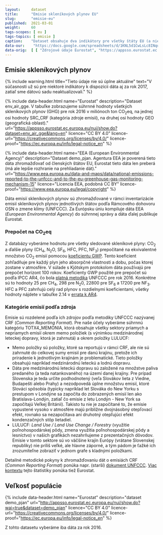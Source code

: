 ```yaml
---
layout:     dataset
title:      "Emisie skleníkových plynov EU"
slug:       "emisie-eu"
published:  2021-03-01
weight:     60
tags-scopes: [ eu ]
tags-topics: [ emisie ]
caption:    "Dataset obsahuje dva indikátory pre všetky štáty EU (a niektoré ďalšie štáty): Veľkosť populácie k 1.1.2016 a Emisie skleníkových plynov (CO<sub>2</sub>, N<sub>2</sub>O, CH<sub>4</sub>, HFC, PFC, SF<sub>6</sub>, NF<sub>3</sub> a prepočet na tony CO<sub>2</sub>eq) za rok 2016."
data-our:    "https://docs.google.com/spreadsheets/d/1KNL5d1CwLsLc8INquN7z5ABdr52APEsDjEsUcYGh_Mk/edit#gid=979818322"
data-orig:  [ [ "Zdrojové údaje Eurostat", "https://appsso.eurostat.ec.europa.eu/nui/show.do?dataset=env_air_gge&lang=en" ] ]
---
```


## Emisie skleníkových plynov

{% include warning.html
    title="Tieto údaje nie sú úplne aktuálne"
    text="V súčasnosti už sú pre niektoré indikátory k dispozícii dáta aj za rok 2017, zatiaľ sme dátovú sadu neaktualizovali."
%}


{% include data-header.html
    name="Eurostat"
    description="Dataset env_air_gge. V tabuľke zobrazujeme súhrnné hodnoty všetkých <glossary id='antropogennisklenikoveplyny'>skleníkových plynov (GHG)</glossary> pre rok 2016 v miliónoch ton <glossary id='co2eq'>CO<sub>2</sub>eq</glossary>, na jednej osi hodnoty SRC_CRF (kategória zdroje emisií), na druhej osi hodnoty GEO (geografická oblast)."
    url="https://appsso.eurostat.ec.europa.eu/nui/show.do?dataset=env_air_gge&lang=en"
    licence="CC BY 4.0"
    licence-url="https://creativecommons.org/licenses/by/4.0/"
    licence-proof="https://ec.europa.eu/info/legal-notice_en"
%}

{% include data-header.html
    name="EEA (European Environmental Agency)"
    description="Dataset demo_pjan. Agentura EEA je poverená tieto dáta zhromažďovať od členských štátov EU, Eurostat tieto dáta len preberá (má ale lepšie rozhranie na prehliadanie dát)."
    url="https://www.eea.europa.eu/data-and-maps/data/national-emissions-reported-to-the-unfccc-and-to-the-eu-greenhouse-gas-monitoring-mechanism-15"
    licence="Licencia EEA, podobná CC BY"
    licence-proof="https://www.eea.europa.eu/legal/copyright"
%}

Dáta emisií skleníkových plynov sú zhromažďované v rámci inventarizácie emisií skleníkových plynov jednotlivých štátov podľa Rámcového dohovoru OSN o zmene klímy (UNFCCC). Za Európsku úniu kompiluje dáta EEA (_European Environmental Agency_) do súhrnnej správy a dáta ďalej publikuje Eurostat.

### Prepočet na <glossary id='co2eq'>CO<sub>2</sub>eq</glossary>

Z databázy vyberáme hodnotu pre všetky sledované skleníkové plyny: CO<sub>2</sub> a ďalšie plyny (CH<sub>4</sub>, N<sub>2</sub>O, SF<sub>6</sub>, HFC, PFC, NF<sub>3</sub>) prepočítané na ekvivalentné množstvo CO<sub>2</sub> emisií pomocou [koeficientu GWP](https://en.wikipedia.org/wiki/Global_warming_potential#Values). Tento koeficient zohľadňuje pre každý plyn jeho absorpčné vlastnosti a dobu, počas ktorej zostane v atmosfére. V súlade s Kjótskym protokolom dáta používajú pre prepočet horizont 100 rokov. Koeficienty GWP použité pre prepočet sú podľa IPCC AR4, čo bola [platná metodika](https://unfccc.int/process-and-meetings/transparency-and-reporting/methods-for-climate-change-transparency/common-metrics) UNFCCC pre rok 2016. Konkrétne sú to hodnoty 25 pre CH<sub>4</sub>, 298 pre N<sub>2</sub>0, 22800 pre SF<sub>6</sub> a 17200 pre NF<sub>3</sub>. HFC a PFC zahrňujú celý rad plynov s rozdielnymi koeficientami, všetky hodnoty nájdete v tabuľke 2.14 v [errata k AR4](https://www.ipcc.ch/site/assets/uploads/2018/05/ar4-wg1-errata.pdf).

### Kategórie emisií podľa zdroja

Emisie sú rozdelené podľa ich zdrojov podľa metodiky UNFCCC nazývanej CRF (_Common Reporting Format_). Pre naše účely vyberáme súhrnnú kategóriu TOTX4_MEMONIA, ktorá obsahuje všetky sektory priamych a nepriamych emisií okrem memo položiek (s výnimkou medzinárodnej leteckej dopravy, ktorá je zahrnutá) a okrem položky LULUCF:

* Memo položky sú položky, ktoré sa reportujú v rámci CRF, ale nie sú zahrnuté do celkovej sumy emisií pre danú krajinu, pretože ich priradenie k jednotlivým krajinám je problematické. Tieto položky obsahujú napríklad medzinárodnú leteckú a lodnú dopravu.
* Dáta pre medzinárodnú leteckú dopravu sú založené na množstve paliva predaného (a teda natankovaného) na území danej krajiny. Pre prípad Slovenska je teda určite podhodnotený (veľa Slovákov lieta z Viedne, Budapešti alebo Prahy) a nezodpovedá úplne množstvu emisií, ktoré Slováci spôsobia (typicky napríklad let Slováka do New Yorku s prestupom v Londýne sa započíta do zobrazených emisií len ako Bratislava-Londýn, zatiaľ čo emisie z letu Londýn - New York sa započítajú Veľkej Británii). Takisto tu nie je započítané to, že emisie vypustené vysoko v atmosfére majú približne dvojnásobný otepľovací efekt, rovnako sa nezapočítava ani druhotný otepľujúci efekt kondenzačných stôp lietadiel.
* LULUCF: _Land Use / Land Use Change / Forestry_ (využitie poľnohospodárskej pôdy, zmena využitia poľnohospodárskej pôdy a lesníctvo) v našich grafikách nezahrňujeme z prezentačných dôvodov. Emisie v tomto sektore sú vo väčšine krajín Európy (vrátane Slovenskej republiky) nie príliš veľké, ale hlavne záporné, a tým pádom je ťažké ich zrozumiteľne zobraziť v jednom grafe s kladnými položkami.

Detailné metodické pokyny k zhromažďovaniu dát o emisiách CRF (_Common Reporting Format_) ponúka napr. (starší) [dokument UNFCCC](https://unfccc.int/resource/docs/cop5/07.pdf). [Viac kontextu](https://ec.europa.eu/eurostat/statistics-explained/index.php?title=Greenhouse_gas_emission_statistics&redirect=no#Trends_in_greenhouse_gas_emissions) tejto štatistiky ponúka tiež Eurostat.

## Veľkosť populácie

{% include data-header.html
    name="Eurostat"
    description="dataset demo_pjan"
    url="http://appsso.eurostat.ec.europa.eu/nui/show.do?wai=true&dataset=demo_pjan"
    licence="CC BY 4.0"
    licence-url="https://creativecommons.org/licenses/by/4.0/"
    licence-proof="https://ec.europa.eu/info/legal-notice_en"
%}

Z tohto datasetu vyberáme iba dáta za rok 2016.